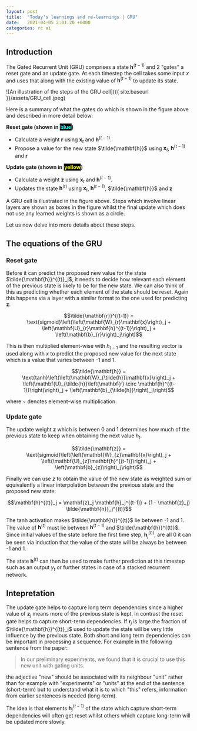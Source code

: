 ```yaml
---
layout: post
title:  "Today's learnings and re-learnings | GRU"
date:   2021-04-05 2:01:20 +0000
categories: rc ai
---
```


## Introduction

The Gated Recurrent Unit (GRU) comprises a state $\mathbf{h}^{(t-1)}$ and 2 "gates" a reset gate and an update gate. At each timestep the cell takes some input $x$ and uses that along with the existing value of $\mathbf{h}^{(t-1)}$ to update its state. 

![An illustration of the steps of the GRU cell]({{ site.baseurl }}/assets/GRU_cell.jpeg)

Here is a summary of what the gates do which is shown in the figure above and described in more detail below:

**Reset gate (shown in** <span style="color:cyan;background-color:black;padding:1px; font-weight:bold">blue</span>**)**
- Calculate a weight $\mathbf{r}$ using $\mathbf{x}_t$ and $\mathbf{h}^{(t-1)}$.
- Propose a value for the new state $\tilde{\mathbf{h}}$ using $\mathbf{x}_t$, $\mathbf{h}^{(t-1)}$ and $\mathbf{r}$

**Update gate (shown in** <span style="color:yellow;background-color:black;padding:1px; font-weight:bold">yellow</span>**)**
- Calculate a  weight $\mathbf{z}$ using $\mathbf{x}_t$ and $\mathbf{h}^{(t-1)}$. 
- Updates the state $\mathbf{h}^{(t)}$ using $\mathbf{x}_t$, $\mathbf{h}^{(t-1)}$, $\tilde{\mathbf{h}}$ and $\mathbf{z}$

A GRU cell is illustrated in the figure above. Steps which involve linear layers are shown as boxes in the figure whilst the final update which does not use any learned weights is shown as a circle.

Let us now delve into more details about these steps.

## The equations of the GRU

### Reset gate
Before it can predict the proposed new value for the state $\tilde{\mathbf{h}}^{(t)}_j$, it needs to decide how relevant each element of the previous state is likely to be for the new state. We can also think of this as predicting whether each element of the state should be reset. Again this happens via a layer with a similar format to the one used for predicting $\mathbf{z}$:

$$\tilde{\mathbf{r}}^{(t-1)} = \text{sigmoid}\left(\left(\mathbf{W}_{r}\mathbf{x}\right)_j + \left(\mathbf{U}_{r}\mathbf{h}^{(t-1)}\right)_j + \left(\mathbf{b}_{r}\right)_j\right)$$

This is then multiplied element-wise with $h_{t-1}$ and the resulting vector is used along with $x$ to predict the proposed new value for the next state which is a value that varies between -1 and 1.

$$\tilde{\mathbf{h}} = \text{tanh}\left(\left(\mathbf{W}_{\tilde{h}}\mathbf{x}\right)_j + \left(\mathbf{U}_{\tilde{h}}\left(\mathbf{r} \circ \mathbf{h}^{(t-1)}\right)\right)_j + \left(\mathbf{b}_{\tilde{h}}\right)_j\right)$$

where $\circ$ denotes element-wise multiplication.

### Update gate
The update weight $\mathbf{z}$ which is between 0 and 1 determines how much of the previous state to keep when obtaining the next value $h_t$. 

$$\tilde{\mathbf{z}} = \text{sigmoid}\left(\left(\mathbf{W}_{z}\mathbf{x}\right)_j + \left(\mathbf{U}_{z}\mathbf{h}^{(t-1)}\right)_j + \left(\mathbf{b}_{z}\right)_j\right)$$


Finally we can use $z$ to obtain the value of the new state as weighted sum or equivalently a linear interpolation between the previous state and the proposed new state:

$$\mathbf{h}^{(t)}_j = \mathbf{z}_j \mathbf{h}_j^{(t-1)} + (1 - \mathbf{z}_j) \tilde{\mathbf{h}}_j^{(t)}$$

The $\text{tanh}$ activation makes $\tilde{\mathbf{h}}^{(t)}$ lie between -1 and 1. The value of $\mathbf{h}^{(t)}$ must lie between $\mathbf{h}^{(t-1)}$ and $\tilde{\mathbf{h}}^{(t)}$. Since initial values of the state before the first time step, $\mathbf{h}^{(0)}_j$, are all 0 it can be seen via induction that the value of the state will be always be between -1 and 1.

The state $\mathbf{h}^{(t)}$ can then be used to make further prediction at this timestep such as an output $y_t$ or further states in case of a stacked recurrent network. 

## Intepretation
The update gate helps to capture long term dependencies since a higher value of $\mathbf{z}_j$ means more of the previous state is kept. In contrast the reset gate helps to capture short-term dependencies. If $\mathbf{r}_j$ is large the fraction of $\tilde{\mathbf{h}}^{(t)}_j$ used to update the state will be very little influence by the previous state. Both short and long term dependencies can be important in processing a sequence. For example in the following sentence from the paper:

> In our preliminary experiments, we found that
it is crucial to use this new unit with gating units.

the adjective "new" should be associated with its neighbour "unit" rather than for example with "experiments" or "units" at the end of the sentence (short-term) but to understand what it is to which "this" refers, information from earlier sentences is needed (long-term).

The idea is that elements $\mathbf{h}^{(t-1)}_j$ of the state which capture short-term dependencies will often get reset whilst others which capture long-term will be updated more slowly.

